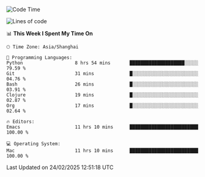 <!--START_SECTION:waka-->
![Code Time](http://img.shields.io/badge/Code%20Time-2%2C547%20hrs%2057%20mins-blue)

![Lines of code](https://img.shields.io/badge/From%20Hello%20World%20I%27ve%20Written-335.2%20thousand%20lines%20of%20code-blue)

📊 **This Week I Spent My Time On** 

```text
🕑︎ Time Zone: Asia/Shanghai

💬 Programming Languages: 
Python                   8 hrs 54 mins       ████████████████████░░░░░   79.59 % 
Git                      31 mins             █░░░░░░░░░░░░░░░░░░░░░░░░   04.76 % 
Bash                     26 mins             █░░░░░░░░░░░░░░░░░░░░░░░░   03.91 % 
Clojure                  19 mins             █░░░░░░░░░░░░░░░░░░░░░░░░   02.87 % 
Org                      17 mins             █░░░░░░░░░░░░░░░░░░░░░░░░   02.64 % 

🔥 Editors: 
Emacs                    11 hrs 10 mins      █████████████████████████   100.00 % 

💻 Operating System: 
Mac                      11 hrs 10 mins      █████████████████████████   100.00 % 
```


 Last Updated on 24/02/2025 12:51:18 UTC
<!--END_SECTION:waka-->
